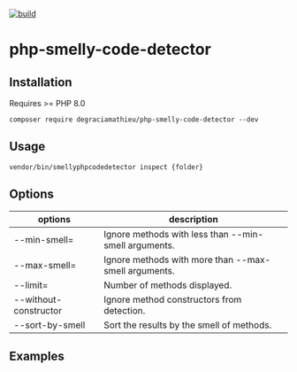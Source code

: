 [![build](https://github.com/DeGraciaMathieu/php-smelly-code-detector/actions/workflows/build.yml/badge.svg)](https://github.com/DeGraciaMathieu/php-smelly-code-detector/actions/workflows/build.yml)
# php-smelly-code-detector
## Installation
Requires >= PHP 8.0
```
composer require degraciamathieu/php-smelly-code-detector --dev
```
## Usage
```
vendor/bin/smellyphpcodedetector inspect {folder}
```
## Options
| options               | description |
|-----------------------|-------------|
| --min-smell=                | Ignore methods with less than --min-smell arguments.         |
| --max-smell=                | Ignore methods with more than --max-smell arguments.         |
| --limit=              | Number of methods displayed.         |
| --without-constructor | Ignore method constructors from detection.         |
| --sort-by-smell      | Sort the results by the smell of methods.         |
## Examples
